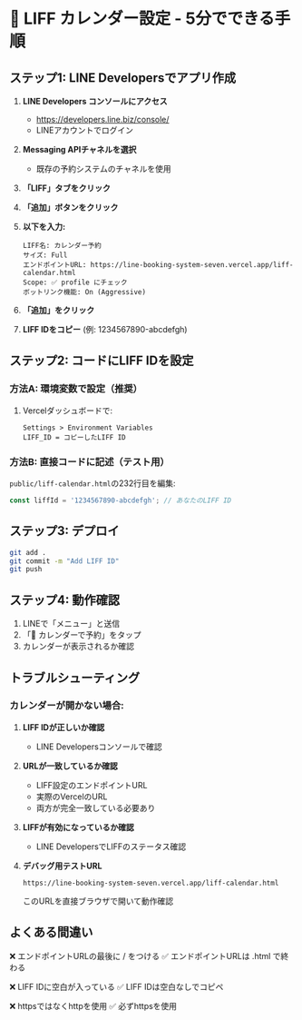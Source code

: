 # 🚀 LIFF カレンダー設定 - 5分でできる手順

## ステップ1: LINE Developersでアプリ作成

1. **LINE Developers コンソールにアクセス**
   - https://developers.line.biz/console/
   - LINEアカウントでログイン

2. **Messaging APIチャネルを選択**
   - 既存の予約システムのチャネルを使用

3. **「LIFF」タブをクリック**

4. **「追加」ボタンをクリック**

5. **以下を入力:**
   ```
   LIFF名: カレンダー予約
   サイズ: Full
   エンドポイントURL: https://line-booking-system-seven.vercel.app/liff-calendar.html
   Scope: ✅ profile にチェック
   ボットリンク機能: On (Aggressive)
   ```

6. **「追加」をクリック**

7. **LIFF IDをコピー** (例: 1234567890-abcdefgh)

## ステップ2: コードにLIFF IDを設定

### 方法A: 環境変数で設定（推奨）

1. Vercelダッシュボードで:
   ```
   Settings > Environment Variables
   LIFF_ID = コピーしたLIFF ID
   ```

### 方法B: 直接コードに記述（テスト用）

`public/liff-calendar.html`の232行目を編集:
```javascript
const liffId = '1234567890-abcdefgh'; // あなたのLIFF ID
```

## ステップ3: デプロイ

```bash
git add .
git commit -m "Add LIFF ID"
git push
```

## ステップ4: 動作確認

1. LINEで「メニュー」と送信
2. 「📅 カレンダーで予約」をタップ
3. カレンダーが表示されるか確認

## トラブルシューティング

### カレンダーが開かない場合:

1. **LIFF IDが正しいか確認**
   - LINE Developersコンソールで確認

2. **URLが一致しているか確認**
   - LIFF設定のエンドポイントURL
   - 実際のVercelのURL
   - 両方が完全一致している必要あり

3. **LIFFが有効になっているか確認**
   - LINE DevelopersでLIFFのステータス確認

4. **デバッグ用テストURL**
   ```
   https://line-booking-system-seven.vercel.app/liff-calendar.html
   ```
   このURLを直接ブラウザで開いて動作確認

## よくある間違い

❌ エンドポイントURLの最後に / をつける
✅ エンドポイントURLは .html で終わる

❌ LIFF IDに空白が入っている
✅ LIFF IDは空白なしでコピペ

❌ httpsではなくhttpを使用
✅ 必ずhttpsを使用